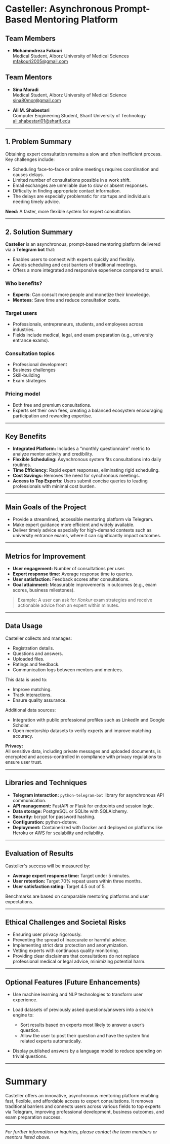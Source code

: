 # Casteller: Asynchronous Prompt-Based Mentoring Platform

## Team Members
- **Mohammdreza Fakouri**  
  Medical Student, Alborz University of Medical Sciences  
  mfakouri2005@gmail.com  

## Team Mentors
- **Sina Moradi**  
  Medical Student, Alborz University of Medical Science  
  sina80mor@gmail.com  

- **Ali M. Shabestari**  
  Computer Engineering Student, Sharif University of Technology  
  ali.shabestari01@sharif.edu  

---

## 1. Problem Summary

Obtaining expert consultation remains a slow and often inefficient process. Key challenges include:

- Scheduling face-to-face or online meetings requires coordination and causes delays.
- Limited number of consultations possible in a work shift.
- Email exchanges are unreliable due to slow or absent responses.
- Difficulty in finding appropriate contact information.
- The delays are especially problematic for startups and individuals needing timely advice.

**Need:** A faster, more flexible system for expert consultation.

---

## 2. Solution Summary

**Casteller** is an asynchronous, prompt-based mentoring platform delivered via a **Telegram bot** that:

- Enables users to connect with experts quickly and flexibly.
- Avoids scheduling and cost barriers of traditional meetings.
- Offers a more integrated and responsive experience compared to email.

### Who benefits?

- **Experts**: Can consult more people and monetize their knowledge.
- **Mentees**: Save time and reduce consultation costs.

### Target users

- Professionals, entrepreneurs, students, and employees across industries.
- Fields include medical, legal, and exam preparation (e.g., university entrance exams).

### Consultation topics

- Professional development
- Business challenges
- Skill-building
- Exam strategies

### Pricing model

- Both free and premium consultations.
- Experts set their own fees, creating a balanced ecosystem encouraging participation and rewarding expertise.

---

## Key Benefits

- **Integrated Platform:** Includes a “monthly questionnaire” metric to analyze mentor activity and credibility.
- **Flexible Scheduling:** Asynchronous system fits consultations into daily routines.
- **Time Efficiency:** Rapid expert responses, eliminating rigid scheduling.
- **Cost Savings:** Removes the need for synchronous meetings.
- **Access to Top Experts:** Users submit concise queries to leading professionals with minimal cost burden.

---

## Main Goals of the Project

- Provide a streamlined, accessible mentoring platform via Telegram.
- Make expert guidance more efficient and widely available.
- Deliver timely advice especially for high-demand contexts such as university entrance exams, where it can significantly impact outcomes.

---

## Metrics for Improvement

- **User engagement:** Number of consultations per user.
- **Expert response time:** Average response time to queries.
- **User satisfaction:** Feedback scores after consultations.
- **Goal attainment:** Measurable improvements in outcomes (e.g., exam scores, business milestones).

> Example: A user can ask for *Konkur* exam strategies and receive actionable advice from an expert within minutes.

---

## Data Usage

Casteller collects and manages:

- Registration details.
- Questions and answers.
- Uploaded files.
- Ratings and feedback.
- Communication logs between mentors and mentees.

This data is used to:

- Improve matching.
- Track interactions.
- Ensure quality assurance.

Additional data sources:

- Integration with public professional profiles such as LinkedIn and Google Scholar.
- Open mentorship datasets to verify experts and improve matching accuracy.

**Privacy:**  
All sensitive data, including private messages and uploaded documents, is encrypted and access-controlled in compliance with privacy regulations to ensure user trust.

---

## Libraries and Techniques

- **Telegram interaction:** `python-telegram-bot` library for asynchronous API communication.
- **API management:** FastAPI or Flask for endpoints and session logic.
- **Data storage:** PostgreSQL or SQLite with SQLAlchemy.
- **Security:** bcrypt for password hashing.
- **Configuration:** python-dotenv.
- **Deployment:** Containerized with Docker and deployed on platforms like Heroku or AWS for scalability and reliability.

---

## Evaluation of Results

Casteller's success will be measured by:

- **Average expert response time:** Target under 5 minutes.
- **User retention:** Target 70% repeat users within three months.
- **User satisfaction rating:** Target 4.5 out of 5.

Benchmarks are based on comparable mentoring platforms and user expectations.

---

## Ethical Challenges and Societal Risks

- Ensuring user privacy rigorously.
- Preventing the spread of inaccurate or harmful advice.
- Implementing strict data protection and anonymization.
- Vetting experts with continuous quality monitoring.
- Providing clear disclaimers that consultations do not replace professional medical or legal advice, minimizing potential harm.

---

## Optional Features (Future Enhancements)

- Use machine learning and NLP technologies to transform user experience.
- Load datasets of previously asked questions/answers into a search engine to:

  - Sort results based on experts most likely to answer a user’s question.
  - Allow the user to post their question and have the system find related experts automatically.

- Display published answers by a language model to reduce spending on trivial questions.

---

# Summary

Casteller offers an innovative, asynchronous mentoring platform enabling fast, flexible, and affordable access to expert consultations. It removes traditional barriers and connects users across various fields to top experts via Telegram, improving professional development, business outcomes, and exam preparation success.

---

*For further information or inquiries, please contact the team members or mentors listed above.*
